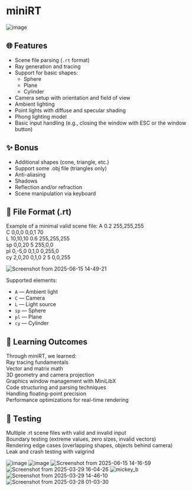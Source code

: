 # miniRT

![image](https://github.com/user-attachments/assets/8c7c891e-b99f-423b-8bcb-80a4adc98d4f)

## 🌐 Features

- Scene file parsing (`.rt` format)
- Ray generation and tracing
- Support for basic shapes:
  - Sphere
  - Plane
  - Cylinder
- Camera setup with orientation and field of view
- Ambient lighting
- Point lights with diffuse and specular shading
- Phong lighting model
- Basic input handling (e.g., closing the window with ESC or the window button)

## ✨ Bonus

- Additional shapes (cone, triangle, etc.)
- Support some .obj file (triangles only)
- Anti-aliasing
- Shadows
- Reflection and/or refraction
- Scene manipulation via keyboard

## 📁 File Format (.rt)

Example of a minimal valid scene file:
A 0.2 255,255,255  
C 0,0,0 0,0,1 70  
L 10,10,10 0.6 255,255,255  
sp 0,0,20 5 255,0,0  
pl 0,-5,0 0,1,0 0,255,0  
cy 2,0,20 0,1,0 2 5 0,0,255  

![Screenshot from 2025-06-15 14-49-21](https://github.com/user-attachments/assets/8ca8d012-5a68-4006-bfcd-22a70a3b26b5)

Supported elements:
- `A` — Ambient light  
- `C` — Camera  
- `L` — Light source  
- `sp` — Sphere  
- `pl` — Plane  
- `cy` — Cylinder

## 🧠 Learning Outcomes
Through miniRT, we learned:  
Ray tracing fundamentals  
Vector and matrix math  
3D geometry and camera projection  
Graphics window management with MiniLibX  
Code structuring and parsing techniques  
Handling floating-point precision  
Performance optimizations for real-time rendering  

## 🧪 Testing
Multiple .rt scene files with valid and invalid input  
Boundary testing (extreme values, zero sizes, invalid vectors)  
Rendering edge cases (overlapping shapes, objects behind camera)  
Leak and crash testing with valgrind  

![image](https://github.com/user-attachments/assets/f77d4b34-6078-4800-ba1e-f25b036da73b)
![image](https://github.com/user-attachments/assets/f90804c8-470d-47fb-9580-e90ffe914a4b)
![Screenshot from 2025-06-15 14-16-59](https://github.com/user-attachments/assets/ba34dadc-d55c-48b6-8ec9-eb1615902109)
![Screenshot from 2025-03-29 16-04-26](https://github.com/user-attachments/assets/988eb885-693f-4e3c-a2cf-531ea9fcf7ba)
![mickey_b](https://github.com/user-attachments/assets/9f2cf8d9-a4d2-4462-be52-be0bc4ea1cb2)
![Screenshot from 2025-03-29 14-46-10](https://github.com/user-attachments/assets/152038b1-f3b6-4ff2-9eb7-18d6efcc496f)
![Screenshot from 2025-03-28 01-03-30](https://github.com/user-attachments/assets/a6991d5e-1501-40ba-8da3-bc50a1cc0efa)





